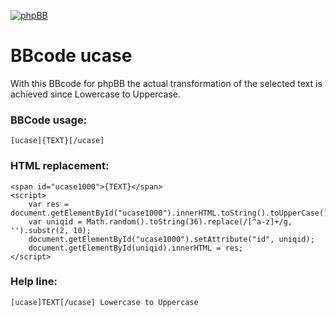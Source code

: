 [![phpBB](https://www.phpbb-es.com/foro/styles/flat-style/theme/images/logo_new_small.png)](https://www.phpbb-es.com/foro/viewtopic.php?f=84&t=43038)
# BBcode ucase
With this BBcode for phpBB the actual transformation of the selected text is achieved since Lowercase to Uppercase.

### BBCode usage:
```
[ucase]{TEXT}[/ucase]
```

### HTML replacement:
```
<span id="ucase1000">{TEXT}</span>
<script>
    var res = document.getElementById("ucase1000").innerHTML.toString().toUpperCase();
    var uniqid = Math.random().toString(36).replace(/[^a-z]+/g, '').substr(2, 10);
    document.getElementById("ucase1000").setAttribute("id", uniqid);
    document.getElementById(uniqid).innerHTML = res;
</script>
```

### Help line:
```
[ucase]TEXT[/ucase] Lowercase to Uppercase
```
